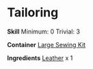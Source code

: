 <!-- TITLE: Leather Strips -->
<!-- SUBTITLE: Uneven strips of leather -->

# Tailoring
**Skill**
Minimum: 0
Trivial: 3

**Container**
[Large Sewing Kit](large-sewing-kit)

**Ingredients**
[Leather](leather) x 1
